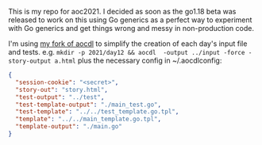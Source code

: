 This is my repo for aoc2021. I decided as soon as the go1.18 beta was released
to work on this using Go generics as a perfect way to experiment with Go
generics and get things wrong and messy in non-production code.

I'm using [my fork of aocdl](/andrewstuart/aocdl) to simplify the creation of
each day's input file and tests. e.g. `mkdir -p 2021/day12 && aocdl  -output
../input -force -story-output a.html` plus the necessary config in
~/.aocdlconfig:

```json
{
  "session-cookie": "<secret>",
  "story-out": "story.html",
  "test-output": "../test",
  "test-template-output": "./main_test.go",
  "test-template": "../../test_template.go.tpl",
  "template": "../../main_template.go.tpl",
  "template-output": "./main.go"
}
```
